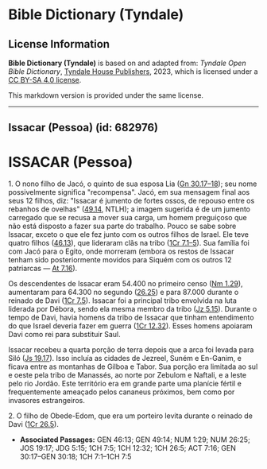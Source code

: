 # Bible Dictionary (Tyndale)

## License Information

**Bible Dictionary (Tyndale)** is based on and adapted from: _Tyndale Open Bible Dictionary_, [Tyndale House Publishers](https://tyndaleopenresources.com/), 2023, which is licensed under a [CC BY-SA 4.0 license](https://creativecommons.org/licenses/by-sa/4.0/legalcode.en).

This markdown version is provided under the same license.



--------------------------------

## Issacar (Pessoa) (id: 682976)

ISSACAR (Pessoa)
================

1\. O nono filho de Jacó, o quinto de sua esposa Lia ([Gn 30\.17–18](https://ref.ly/Gen30:17-Gen30:18)); seu nome possivelmente significa "recompensa". Jacó, em sua mensagem final aos seus 12 filhos, diz: "Issacar é jumento de fortes ossos, de repouso entre os rebanhos de ovelhas" ([49\.14](https://ref.ly/Gen49:14), NTLH); a imagem sugerida é de um jumento carregado que se recusa a mover sua carga, um homem preguiçoso que não está disposto a fazer sua parte do trabalho. Pouco se sabe sobre Issacar, exceto o que ele fez junto com os outros filhos de Israel. Ele teve quatro filhos ([46\.13](https://ref.ly/Gen46:13)), que lideraram clãs na tribo ([1Cr 7\.1–5](https://ref.ly/1Chr7:1-1Chr7:5)). Sua família foi com Jacó para o Egito, onde morreram (embora os restos de Issacar tenham sido posteriormente movidos para Siquém com os outros 12 patriarcas — [At 7\.16](https://ref.ly/Acts7:16)).

Os descendentes de Issacar eram 54\.400 no primeiro censo ([Nm 1\.29](https://ref.ly/Num1:29)), aumentaram para 64\.300 no segundo ([26\.25](https://ref.ly/Num26:25)) e para 87\.000 durante o reinado de Davi ([1Cr 7\.5](https://ref.ly/1Chr7:5)). Issacar foi a principal tribo envolvida na luta liderada por Débora, sendo ela mesma membro da tribo ([Jz 5\.15](https://ref.ly/Judg5:15)). Durante o tempo de Davi, havia homens da tribo de Issacar que tinham entendimento do que Israel deveria fazer em guerra ([1Cr 12\.32](https://ref.ly/1Chr12:32)). Esses homens apoiaram Davi como rei para substituir Saul.

Issacar recebeu a quarta porção de terra depois que a arca foi levada para Siló ([Js 19\.17](https://ref.ly/Josh19:17)). Isso incluía as cidades de Jezreel, Suném e En\-Ganim, e ficava entre as montanhas de Gilboa e Tabor. Sua porção era limitada ao sul e oeste pela tribo de Manassés, ao norte por Zebulom e Naftali, e a leste pelo rio Jordão. Este território era em grande parte uma planície fértil e frequentemente ameaçado pelos cananeus próximos, bem como por invasores estrangeiros.

2\. O filho de Obede\-Edom, que era um porteiro levita durante o reinado de Davi ([1Cr 26\.5](https://ref.ly/1Chr26:5)).

* **Associated Passages:** GEN 46:13; GEN 49:14; NUM 1:29; NUM 26:25; JOS 19:17; JDG 5:15; 1CH 7:5; 1CH 12:32; 1CH 26:5; ACT 7:16; GEN 30:17–GEN 30:18; 1CH 7:1–1CH 7:5

